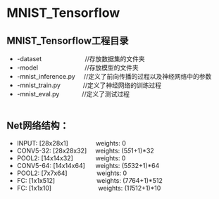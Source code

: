 # MNIST_Tensorflow

## MNIST_Tensorflow工程目录

* -dataset                           //存放数据集的文件夹<br>
* -model                             //存放模型的文件夹<br>
* -mnist_inference.py     //定义了前向传播的过程以及神经网络中的参数<br>
* -mnist_train.py               //定义了神经网络的训练过程<br>
* -mnist_eval.py               //定义了测试过程<br>  

## Net网络结构：
* INPUT: [28x28x1]                weights: 0<br>
* CONV5-32: [28x28x32]     weights: (5*5*1+1)*32<br>
* POOL2: [14x14x32]              weights: 0<br>
* CONV5-64: [14x14x64]      weights: (5*5*32+1)*64<br>
* POOL2: [7x7x64]                  weights: 0<br>
* FC: [1x1x512]                        weights: (7*7*64+1)*512<br>
* FC: [1x1x10]                           weights: (1*1*512+1)*10<br>
  
  

